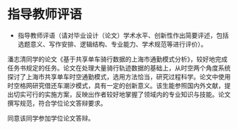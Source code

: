 # 指导教师评语
- 指导教师评语（请对毕业设计（论文）学术水平、创新性作出简要评述，包括选题意义、写作安排、逻辑结构、专业能力、学术规范等进行评价）。

潘志清同学的论文《基于共享单车骑行数据的上海市通勤模式分析》，较好地完成任务书规定的任务。论文在处理大量骑行轨迹数据的基础上，从时空两个角度系统探讨了上海市共享单车时空通勤模式，选用方法恰当，研究过程科学。论文中使用时空格网研究借还车潮汐模式，具有一定的创新意义。该生能参照国内外文献，提出切实可行的实施方案，反映出作者较好地掌握了领域内的专业知识与技能。论文撰写规范，符合学位论文答辩要求。

同意该同学参加学位论文答辩。